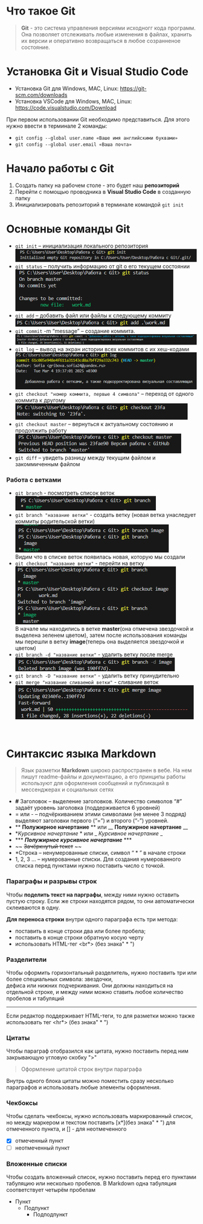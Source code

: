 # Что такое Git
>**Git** - это система управления версиями исходногг кода программ. Она позволяет
отслеживать любые изменения в файлах, хранить их версии и оперативно возвращаться в любое созранненое состояние.

# Установка Git и Visual Studio Code
* Установка Git для Windows, MAC, Linux: https://git-scm.com/downloads
* Установка VSCode для Windows, MAC, Linux: https://code.visualstudio.com/Download

При первом использовании Git необходимо представиться.
Для этого нужно ввести в терминале 2 команды:
* ```git config --global user.name «Ваше имя английскими буквами»```
* ```git config --global user.email «Ваша почта»```

# Начало работы с Git
1. Создать папку на рабочем столе - это будет наш **репозиторий**
2. Перейти с помощью проводника в **Visual Studio Code** в созданную папку
3. Инициализировать репозиторий в терминале командой ```git init```

# Основные команды Git

* ```git init``` – инициализация локального репозитория<br>
![Изображение](screenshot/init.png "команда git init")<br>
* ```git status``` – получить информацию от git о его текущем состоянии<br>
![Изображение](screenshot/status.png "команда git status")<br>
* ```git add``` – добавить файл или файлы к следующему коммиту<br>
![Изображение](screenshot/add.png "команда git add")<br>
* ```git commit``` -m “message” – создание коммита.<br>
![Изображение](screenshot/commit.png "команда git commit")<br>
* ```git log``` – вывод на экран истории всех коммитов с их хеш-кодами<br>
![Изображение](screenshot/log.png "команда git log")<br>
* ```git checkout "номер коммита, первые 4 символа"``` – переход от одного коммита к другому<br>
![Изображение](screenshot/checkout.png)<br>
* ```git checkout master``` – вернуться к актуальному состоянию и продолжить работу<br>
![Изображение](screenshot/checkoutMaster.png)
* ```git diff``` – увидеть разницу между текущим файлом и закоммиченным файлом<br>

### Работа с ветками
* ```git branch``` - посмотреть список веток<br>
![Изображение](screenshot/branch.png)<br>
* ```git branch "название ветки"``` - создать ветку (новая ветка унаследует коммиты родительской ветки)<br>
![Изображение](screenshot/image.png)<br>
Видим что в списке веток появилась новая, которую мы создали<br>
* ```git checkout "название ветки"``` - перейти на ветку<br>
![Изображение](screenshot/checkoutImage.png)<br>
В начале мы находились в ветке **master**(она отмечена звездочкой и выделена зеленем цветом), затем после использования команды<br>
мы перешли в ветку **image**(теперь она выделяется звездочкой и цветом)<br>
* ```git branch -d "название ветки"``` - удалить ветку после merge<br>
![Изображение](screenshot/delete.png)<br>
* ```git branch -D "название ветки"``` - удалить ветку принудительно<br>
* ```git merge "название сливаемой ветки"``` - сливание веток<br>
![Изображение](screenshot/merge.png)<br>
<br>

# Синтаксис языка Markdown
>Язык разметки **Markdown** широко распространен в вебе. На нем пишут readme-файлы и документацию,
а его принципы работы используют для оформления сообщений и публикаций в мессенджерах и социальных сетях

* **#** Заголовок – выделение заголовков. Количество символов “#” задаёт уровень заголовка 
(поддерживается 6 уровней)
* = или - – подчёркиванием этими символами (не менее 3 подряд) выделяют заголовки первого 
(“=”) и второго (“-”) уровней.
* ** **Полужирное начертание** ** или __ __Полужирное начертание__ __
*  **Курсивное начертание* * или 
_ _Курсивное начертание_ _
* *** ***Полужирное курсивное начертание*** ***
* ~~ ~~Зачёркнутый текст~~ ~~
* *Строка – ненумерованные списки, символ “ * ” в начале строки
* 1, 2, 3 … – нумерованные списки. Для создания нумерованного списка перед пунктами нужно поставить число с точкой.

### Параграфы и разрывы строк
Чтобы **поделить текст на парграфы**, между ними нужно оставить пустую строку.
Если же строки находятся рядом, то они автоматически склеиваются в одну.

**Для переноса строки** внутри одного параграфа есть три метода:
* поставить в конце строки два или более пробела;
* поставить в конце строки обратную косую черту
* использовать HTML-тег <br*> (без знака" * ")

### Разделители
Чтобы оформить горизонтальный разделитель, нужно поставить три или более специальных символа: звездочки,\
дефиса или нижних подчеркивания.
Они должны находиться на отдельной строке, и между ними можно ставить любое количество пробелов и табуляций
***
Если редактор поддерживает HTML-теги, то для разметки можно также использовать тег <hr*> (без знака" * ")

### Цитаты
Чтобы параграф отобразился как цитата, нужно поставить перед ним закрывающую угловую скобку ">"
>Оформление цитатой строк внутри параграфа

Внутрь одного блока цитаты можно поместить сразу несколько параграфов и использовать любые элементы оформления.

### Чекбоксы
Чтобы сделать чекбоксы, нужно использовать маркированный список, но между маркером и текстом поставить [x*](без знака" * ") для отмеченного пункта,
и [] - для неотмеченного
* [x] отмеченный пункт
* [ ] неотмеченный пункт

### Вложенные списки
Чтобы создать вложенный список, нужно поставить перед его пунктами табуляцию или несколько пробелов. В Markdown одна табуляция соответствует четырём пробелам
* Пункт
    * Подпункт
        * Подподпункт
